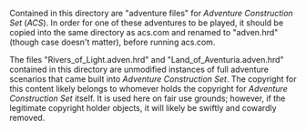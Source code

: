 Contained in this directory are "adventure files"
for _Adventure Construction Set_ (_ACS_).
In order for one of these adventures to be played,
it should be copied into the same directory as acs.com
and renamed to "adven.hrd" (though case doesn't matter),
before running acs.com.

The files "Rivers_of_Light.adven.hrd" and
"Land_of_Aventuria.adven.hrd" contained in this directory
are unmodified instances of full adventure scenarios
that came built into _Adventure Construction Set_.
The copyright for this content likely belongs to whomever
holds the copyright for _Adventure Construction Set_ itself.
It is used here on fair use grounds;
however, if the legitimate copyright holder objects,
it will likely be swiftly and cowardly removed.